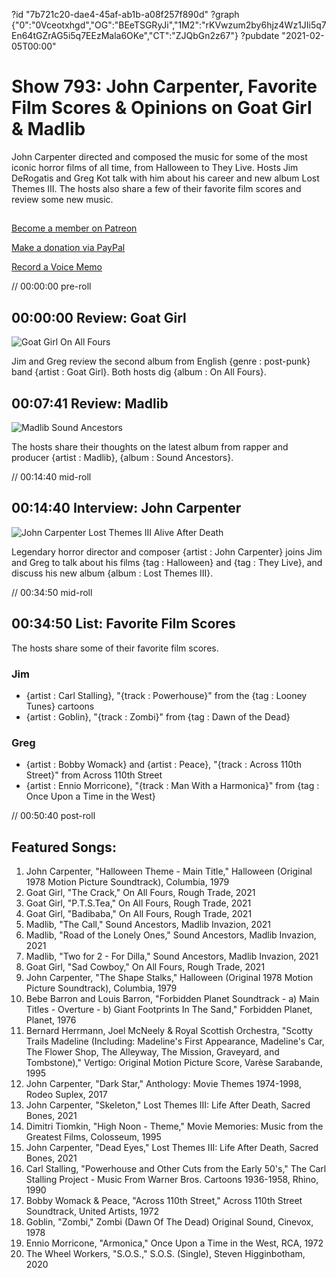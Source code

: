 ?id "7b721c20-dae4-45af-ab1b-a08f257f890d"
?graph {"0":"0Vceotxhgd","OG":"BEeTSGRyJi","1M2":"rKVwzum2by6hjz4Wz1JIi5q7En64tGZrAG5i5q7EEzMala6OKe","CT":"ZJQbGn2z67"}
?pubdate "2021-02-05T00:00"
# Show 793: John Carpenter, Favorite Film Scores & Opinions on Goat Girl & Madlib


John Carpenter directed and composed the music for some of the most iconic horror films of all time, from Halloween to They Live. Hosts Jim DeRogatis and Greg Kot talk with him about his career and new album Lost Themes III. The hosts also share a few of their favorite film scores and review some new music. 



## 

[Become a member on Patreon](https://www.patreon.com/soundopinions)

[Make a donation via PayPal](https://bit.ly/36zIhZK)

[Record a Voice Memo](https://www.micdropp.com/studio/5febf006eba45/) 

// 00:00:00 pre-roll



## 00:00:00 Review: Goat Girl

![Goat Girl On All Fours](https://static.soundopinions.org/assets/793/011.jpg)

Jim and Greg review the second album from English {genre : post-punk} band {artist : Goat Girl}. Both hosts dig {album : On All Fours}.



## 00:07:41 Review: Madlib

![Madlib Sound Ancestors](https://static.soundopinions.org/assets/793/02.jpg)

The hosts share their thoughts on the latest album from rapper and producer {artist : Madlib}, {album : Sound Ancestors}.

// 00:14:40 mid-roll



## 00:14:40 Interview: John Carpenter

![John Carpenter Lost Themes III Alive After Death](https://static.soundopinions.org/assets/793/OG1.jpg)

Legendary horror director and composer {artist : John Carpenter} joins Jim and Greg to talk about his films {tag : Halloween} and {tag : They Live}, and discuss his new album {album : Lost Themes III}.

// 00:34:50 mid-roll



## 00:34:50 List: Favorite Film Scores

The hosts share some of their favorite film scores.


### Jim

- {artist : Carl Stalling}, "{track : Powerhouse}" from the {tag : Looney Tunes} cartoons
- {artist : Goblin}, "{track : Zombi}" from {tag : Dawn of the Dead}


### Greg

- {artist : Bobby Womack} and {artist : Peace}, "{track : Across 110th Street}" from Across 110th Street
- {artist : Ennio Morricone}, "{track : Man With a Harmonica}" from {tag : Once Upon a Time in the West}

// 00:50:40 post-roll



## Featured Songs: 

1. John Carpenter, "Halloween Theme - Main Title," Halloween (Original 1978 Motion Picture Soundtrack), Columbia, 1979
2. Goat Girl, "The Crack," On All Fours, Rough Trade, 2021
3. Goat Girl, "P.T.S.Tea," On All Fours, Rough Trade, 2021
4. Goat Girl, "Badibaba," On All Fours, Rough Trade, 2021
5. Madlib, "The Call," Sound Ancestors, Madlib Invazion, 2021
6. Madlib, "Road of the Lonely Ones," Sound Ancestors, Madlib Invazion, 2021
7. Madlib, "Two for 2 - For Dilla," Sound Ancestors, Madlib Invazion, 2021
8. Goat Girl, "Sad Cowboy," On All Fours, Rough Trade, 2021
9. John Carpenter, "The Shape Stalks," Halloween (Original 1978 Motion Picture Soundtrack), Columbia, 1979
10. Bebe Barron and Louis Barron, "Forbidden Planet Soundtrack - a) Main Titles - Overture - b) Giant Footprints In The Sand," Forbidden Planet, Planet, 1976
11. Bernard Herrmann, Joel McNeely & Royal Scottish Orchestra, "Scotty Trails Madeline (Including: Madeline's First Appearance, Madeline's Car, The Flower Shop, The Alleyway, The Mission, Graveyard, and Tombstone)," Vertigo: Original Motion Picture Score, Varèse Sarabande, 1995
12. John Carpenter, "Dark Star," Anthology: Movie Themes 1974-1998, Rodeo Suplex, 2017
13. John Carpenter, "Skeleton," Lost Themes III: Life After Death, Sacred Bones, 2021
14. Dimitri Tiomkin, "High Noon - Theme," Movie Memories: Music from the Greatest Films, Colosseum, 1995
15. John Carpenter, "Dead Eyes," Lost Themes III: Life After Death, Sacred Bones, 2021
16. Carl Stalling, "Powerhouse and Other Cuts from the Early 50's," The Carl Stalling Project - Music From Warner Bros. Cartoons 1936-1958, Rhino, 1990
17. Bobby Womack & Peace, "Across 110th Street," Across 110th Street Soundtrack, United Artists, 1972
18. Goblin, "Zombi," Zombi (Dawn Of The Dead) Original Sound, Cinevox, 1978
19. Ennio Morricone, "Armonica," Once Upon a Time in the West, RCA, 1972
20. The Wheel Workers, "S.O.S.," S.O.S. (Single), Steven Higginbotham, 2020